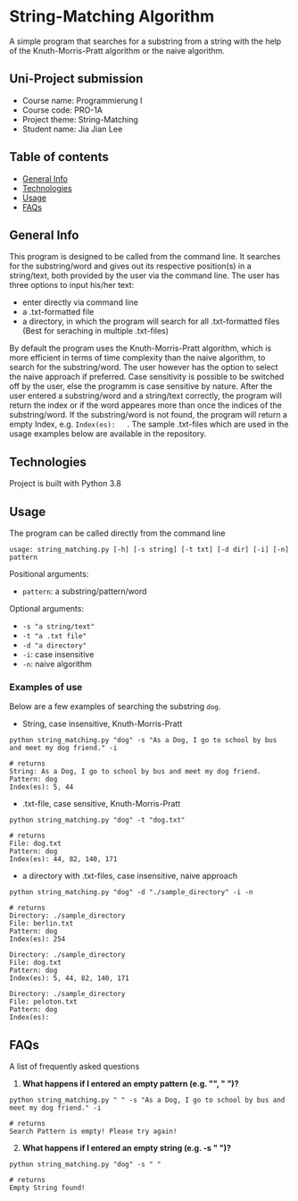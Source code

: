 # String-Matching Algorithm
A simple program that searches for a substring from a string with the help of the Knuth-Morris-Pratt algorithm or the naive algorithm.

## Uni-Project submission
* Course name: Programmierung I
* Course code: PRO-1A
* Project theme: String-Matching
* Student name: Jia Jian Lee

## Table of contents
* [General Info](#general-info)
* [Technologies](#technologies)
* [Usage](#usage)
* [FAQs](#FAQs)

## General Info
This program is designed to be called from the command line. It searches for the substring/word and gives out its respective position(s) in a string/text, both provided by the user via the command line. The user has three options to input his/her text:
* enter directly via command line
* a .txt-formatted file
* a directory, in which the program will search for all .txt-formatted files (Best for seraching in multiple .txt-files)

By default the program uses the Knuth-Morris-Pratt algorithm, which is more efficient in terms of time complexity than the naive algorithm, to search for the substring/word. The user however has the option to select the naive approach if preferred. Case sensitivity is possible to be switched off by the user, else the programm is case sensitive by nature. After the user entered a substring/word and a string/text correctly, the program will return the index or if the word appeares more than once the indices of the substring/word. If the substring/word is not found, the program will return a empty Index, e.g. ```Index(es):   ```. The sample .txt-files which are used in the usage examples below are available in the repository. 

## Technologies
Project is built with Python 3.8

## Usage
The program can be called directly from the command line

```usage: string_matching.py [-h] [-s string] [-t txt] [-d dir] [-i] [-n] pattern```

Positional arguments:
* ```pattern```: a substring/pattern/word

Optional arguments:
* ```-s "a string/text"```
* ```-t "a .txt file"```
* ```-d "a directory"```
* ```-i```: case insensitive
* ```-n```: naive algorithm


### Examples of use
Below are a few examples of searching the substring ```dog```.
* String, case insensitive, Knuth-Morris-Pratt 

```python string_matching.py "dog" -s "As a Dog, I go to school by bus and meet my dog friend." -i```

```
# returns
String: As a Dog, I go to school by bus and meet my dog friend.
Pattern: dog
Index(es): 5, 44
```
* .txt-file, case sensitive, Knuth-Morris-Pratt

```python string_matching.py "dog" -t "dog.txt"```

```
# returns
File: dog.txt
Pattern: dog
Index(es): 44, 82, 140, 171
```

* a directory with .txt-files, case insensitive, naive approach

```python string_matching.py "dog" -d "./sample_directory" -i -n```

```
# returns
Directory: ./sample_directory
File: berlin.txt
Pattern: dog
Index(es): 254 

Directory: ./sample_directory
File: dog.txt
Pattern: dog
Index(es): 5, 44, 82, 140, 171 

Directory: ./sample_directory
File: peloton.txt
Pattern: dog
Index(es):  
```

## FAQs
A list of frequently asked questions
1. **What happens if I entered an empty pattern (e.g. "", " ")?**
 
```python string_matching.py " " -s "As a Dog, I go to school by bus and meet my dog friend." -i``` 
``` 
# returns
Search Pattern is empty! Please try again!
```

2. __What happens if I entered an empty string (e.g. -s " ")?__ 

```python string_matching.py "dog" -s " "``` 
``` 
# returns
Empty String found!
```
